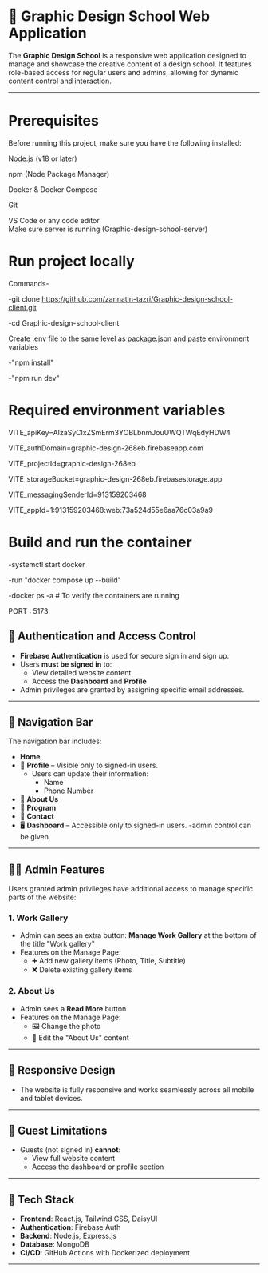 # 🎨 Graphic Design School Web Application

The **Graphic Design School** is a responsive web application designed to manage and showcase the creative content of a design school. It features role-based access for regular users and admins, allowing for dynamic content control and interaction.

---

# Prerequisites
Before running this project, make sure you have the following installed:

Node.js (v18 or later)

npm (Node Package Manager)

Docker & Docker Compose

Git

VS Code or any code editor  
Make sure server is running (Graphic-design-school-server)


# Run project locally
Commands-

-git clone https://github.com/zannatin-tazri/Graphic-design-school-client.git

-cd Graphic-design-school-client

Create .env file to the same level as package.json and paste environment variables

-"npm install"

-"npm run dev"

# Required environment variables
VITE_apiKey=AIzaSyClxZSmErm3YOBLbnmJouUWQTWqEdyHDW4  

VITE_authDomain=graphic-design-268eb.firebaseapp.com  

VITE_projectId=graphic-design-268eb  

VITE_storageBucket=graphic-design-268eb.firebasestorage.app  

VITE_messagingSenderId=913159203468  

VITE_appId=1:913159203468:web:73a524d55e6aa76c03a9a9  

# Build and run the container
-systemctl start docker

-run "docker compose up --build"

-docker ps -a   # To verify the containers are running

PORT : 5173




## 🔐 Authentication and Access Control

- **Firebase Authentication** is used for secure sign in and sign up.
- Users **must be signed in** to:
  - View detailed website content
  - Access the **Dashboard** and **Profile**
- Admin privileges are granted by assigning specific email addresses.

---

## 🧭 Navigation Bar

The navigation bar includes:
- **Home**
- 👤 **Profile** – Visible only to signed-in users.
  - Users can update their information:
    - Name
    - Phone Number
- 📄 **About Us**
- 📄 **Program**
- 📄 **Contact**
- 🖥️ **Dashboard** – Accessible only to signed-in users.
                    -admin control can be given
  


---

## 🧑‍💼 Admin Features

Users granted admin privileges have additional access to manage specific parts of the website:

### 1. Work Gallery
- Admin can sees an extra button: **Manage Work Gallery** at the bottom of the title "Work gallery"
- Features on the Manage Page:
  - ➕ Add new gallery items (Photo, Title, Subtitle)
  - ❌ Delete existing gallery items

### 2. About Us
- Admin sees a **Read More** button
- Features on the Manage Page:
  - 🖼️ Change the photo
  - 📝 Edit the "About Us" content

---

## 📱 Responsive Design

- The website is fully responsive and works seamlessly across all mobile and tablet devices.

---

## 🚫 Guest Limitations

- Guests (not signed in) **cannot**:
  - View full website content
  - Access the dashboard or profile section

---

## 🔧 Tech Stack

- **Frontend**: React.js, Tailwind CSS, DaisyUI
- **Authentication**: Firebase Auth
- **Backend**: Node.js, Express.js
- **Database**: MongoDB
- **CI/CD**: GitHub Actions with Dockerized deployment

---




